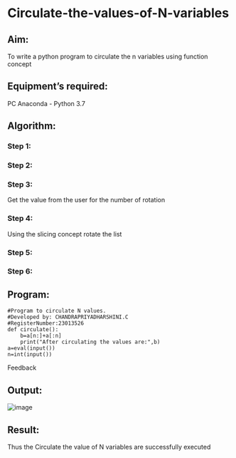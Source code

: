 # Circulate-the-values-of-N-variables
## Aim:
To write a python program to circulate the n variables using function concept
## Equipment’s required:
PC
Anaconda - Python 3.7
## Algorithm: 
### Step 1: 
### Step 2: 
### Step 3: 
Get the value from the user for the number of rotation
### Step 4: 
Using the slicing concept rotate the list

### Step 5: 
### Step 6: 
## Program:
```
#Program to circulate N values.
#Developed by: CHANDRAPRIYADHARSHINI.C 
#RegisterNumber:23013526
def circulate():
    b=a[n:]+a[:n]
    print("After circulating the values are:",b)
a=eval(input())
n=int(input())
```

Feedback

## Output:
![image](https://github.com/Bosevennila/Circulate-the-values-of-N-variables/assets/144870486/200549c5-bc8f-4419-b1d6-e2b3b2ebd901)


## Result:
Thus the Circulate the value of N variables are successfully executed
